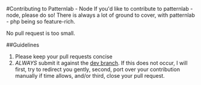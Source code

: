 #Contributing to Patternlab - Node
If you'd like to contribute to patternlab - node, please do so! There is always a lot of ground to cover, with patternlab - php being so feature-rich.  

No pull request is too small.

##Guidelines
1. Please keep your pull requests concise
2. _ALWAYS_ submit it against the [dev branch](https://github.com/pattern-lab/patternlab-node/tree/dev). If this does not occur, I will first, try to redirect you gently, second, port over your contribution manually if time allows, and/or third, close your pull request.